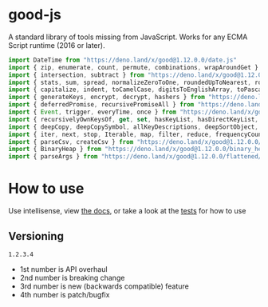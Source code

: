 # good-js

A standard library of tools missing from JavaScript. Works for any ECMA Script runtime (2016 or later).

```js
import DateTime from "https://deno.land/x/good@1.12.0.0/date.js"
import { zip, enumerate, count, permute, combinations, wrapAroundGet } from "https://deno.land/x/good@1.12.0.0/array.js"
import { intersection, subtract } from "https://deno.land/x/good@1.12.0.0/set.js"
import { stats, sum, spread, normalizeZeroToOne, roundedUpToNearest, roundedDownToNearest } from "https://deno.land/x/good@1.12.0.0/math.js"
import { capitalize, indent, toCamelCase, digitsToEnglishArray, toPascalCase, toKebabCase, toSnakeCase, toScreamingKebabCase, toScreamingSnakeCase, toRepresentation, toString, regex, findAll, iterativelyFindAll, escapeRegexMatch, escapeRegexReplace, extractFirst, isValidIdentifier, removeCommonPrefix, didYouMean } from "https://deno.land/x/good@1.12.0.0/string.js"
import { generateKeys, encrypt, decrypt, hashers } from "https://deno.land/x/good@1.12.0.0/encryption.js"
import { deferredPromise, recursivePromiseAll } from "https://deno.land/x/good@1.12.0.0/async.js"
import { Event, trigger, everyTime, once } from "https://deno.land/x/good@1.12.0.0/events.js"
import { recursivelyOwnKeysOf, get, set, hasKeyList, hasDirectKeyList, remove, merge, compareProperty, recursivelyIterateOwnKeysOf } from "https://deno.land/x/good@1.12.0.0/object.js"
import { deepCopy, deepCopySymbol, allKeyDescriptions, deepSortObject, shallowSortObject, isGeneratorObject,isAsyncIterable, isSyncIterable, isIterableTechnically, isSyncIterableObjectOrContainer, allKeys } from "https://deno.land/x/good@1.12.0.0/value.js"
import { iter, next, stop, Iterable, map, filter, reduce, frequencyCount, zip, count, enumerate, permute, combinations, slices, asyncIteratorToList, concurrentlyTransform, forkBy } from "https://deno.land/x/good@1.12.0.0/iterable.js"
import { parseCsv, createCsv } from "https://deno.land/x/good@1.12.0.0/csv.js"
import { BinaryHeap } from "https://deno.land/x/good@1.12.0.0/binary_heap.js"
import { parseArgs } from "https://deno.land/x/good@1.12.0.0/flattened/parse_args.js"
```


# How to use

Use intellisense, view [the docs](https://deno.land/x/good?doc), or take a look at the [tests](https://github.com/jeff-hykin/good-js/tree/master/tests) for how to use

## Versioning

`1.2.3.4`
- 1st number is API overhaul
- 2nd number is breaking change
- 3rd number is new (backwards compatible) feature 
- 4th number is patch/bugfix